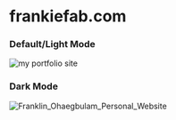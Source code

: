 # frankiefab.com

### Default/Light Mode
![my portfolio site](https://user-images.githubusercontent.com/46662771/154990131-79f43744-4015-445e-993c-7e236f607c4b.JPG)

### Dark Mode
![Franklin_Ohaegbulam_Personal_Website](https://user-images.githubusercontent.com/46662771/195562343-cd7e2407-949e-4dba-813d-af6855b17e41.png)
